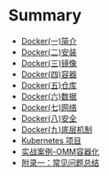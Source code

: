 # Summary

* [Docker(一)简介](Docker(一)简介.md)
* [Docker(二)安装](Docker(二)安装.md)
* [Docker(三)镜像](Docker(三)镜像.md)
* [Docker(四)容器](Docker(四)容器.md)
* [Docker(五)仓库](Docker(五)仓库.md)
* [Docker(六)数据](Docker(六)数据.md)
* [Docker(七)网络](Docker(七)网络.md)
* [Docker(八)安全](Docker(八)安全.md)
* [Docker(九)底层机制](Docker(九)底层机制.md)
* [Kubernetes 项目](kubernetes.md)
* [实战案例-OMM容器化](cases.md)
* [附录一：常见问题总结](appendix-faq.md)
